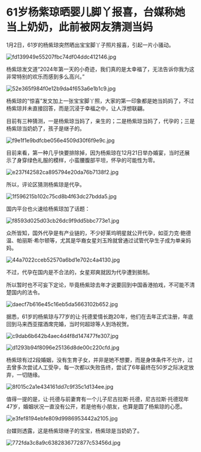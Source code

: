 # 61岁杨紫琼晒婴儿脚丫报喜，台媒称她当上奶奶，此前被网友猜测当妈

1月2日，61岁的杨紫琼突然晒出宝宝脚丫子照片报喜，引起一片小骚动。

![fd139949e55207fbc74df04ddc412146.jpg](https://raw.githubusercontent.com/qqhsx/qqnews_image/main/2024/01/02/61岁杨紫琼晒婴儿脚丫报喜，台媒称她当上奶奶，此前被网友猜测当妈/fd139949e55207fbc74df04ddc412146.jpg)

杨紫琼发文道“2024年第一天的小奇迹，我们真的是太幸福了，无法告诉你我为这非常特别的欢乐而感到多么高兴。”

![52e365f984f0e12b9da4f653a6e1b1c9.jpg](https://raw.githubusercontent.com/qqhsx/qqnews_image/main/2024/01/02/61岁杨紫琼晒婴儿脚丫报喜，台媒称她当上奶奶，此前被网友猜测当妈/52e365f984f0e12b9da4f653a6e1b1c9.jpg)

杨紫琼的“惊喜”发文加上一张宝宝脚丫照，大家的第一印象都是她当妈妈了，不过杨紫琼并未直接回答，而是沉浸于幸福之中，让人浮想联翩。

目前有三种猜测，一是杨紫琼当妈了，亲生的；二是杨紫琼当妈了，代孕的；三是杨紫琼当奶奶了，孩子是继子的。

![f9e1f1e9bdfcbe056e4509d30f6f9e9c.jpg](https://raw.githubusercontent.com/qqhsx/qqnews_image/main/2024/01/02/61岁杨紫琼晒婴儿脚丫报喜，台媒称她当上奶奶，此前被网友猜测当妈/f9e1f1e9bdfcbe056e4509d30f6f9e9c.jpg)

目前来看，第一种几乎快要排除掉，因为杨紫琼在12月21日举办婚宴，当时还展示了身穿绿色礼服的模样，小蛮腰腹部平坦，怀孕的可能性为零。

![e237f42582ca895794e20da76b7138f2.jpg](https://raw.githubusercontent.com/qqhsx/qqnews_image/main/2024/01/02/61岁杨紫琼晒婴儿脚丫报喜，台媒称她当上奶奶，此前被网友猜测当妈/e237f42582ca895794e20da76b7138f2.jpg)

所以，评论区猜测杨紫琼是代孕。

![1f596215b102c75cd8b4f63dc27bdda5.jpg](https://raw.githubusercontent.com/qqhsx/qqnews_image/main/2024/01/02/61岁杨紫琼晒婴儿脚丫报喜，台媒称她当上奶奶，此前被网友猜测当妈/1f596215b102c75cd8b4f63dc27bdda5.jpg)

国内平台也火速给杨紫琼加了话题：

![f8593d025d03cb26dc9f9dd5bbc773e1.jpg](https://raw.githubusercontent.com/qqhsx/qqnews_image/main/2024/01/02/61岁杨紫琼晒婴儿脚丫报喜，台媒称她当上奶奶，此前被网友猜测当妈/f8593d025d03cb26dc9f9dd5bbc773e1.jpg)

众所皆知，国外代孕是有产业链的，不少好莱坞明星就公开代孕，如亚力克·鲍德温、帕丽斯·希尔顿等，尤其是华裔女星刘玉玲就曾通过试管代孕生子成为单亲妈妈。

![44a7022cceb52570a6bd1e702c4a4130.jpg](https://raw.githubusercontent.com/qqhsx/qqnews_image/main/2024/01/02/61岁杨紫琼晒婴儿脚丫报喜，台媒称她当上奶奶，此前被网友猜测当妈/44a7022cceb52570a6bd1e702c4a4130.jpg)

不过，代孕在国内是不合法的，女星郑爽就因为代孕遭到抵制。

所以暂时也不可妄下定论，毕竟杨紫琼去年才说要回到中国香港拍戏，不可能不清楚国内的法令。

![daecf7b616e45c16eb5da5663102b652.jpg](https://raw.githubusercontent.com/qqhsx/qqnews_image/main/2024/01/02/61岁杨紫琼晒婴儿脚丫报喜，台媒称她当上奶奶，此前被网友猜测当妈/daecf7b616e45c16eb5da5663102b652.jpg)

据悉，61岁的杨紫琼与77岁的让·托德爱情长跑20年，他们在去年正式注册，年底回到马来西亚摆酒席完婚，当时何超琼等人到场祝贺。

![c9dab6b642b4aec4d4f8d147477fe307.jpg](https://raw.githubusercontent.com/qqhsx/qqnews_image/main/2024/01/02/61岁杨紫琼晒婴儿脚丫报喜，台媒称她当上奶奶，此前被网友猜测当妈/c9dab6b642b4aec4d4f8d147477fe307.jpg)

![d1293b94f8096e25136d8de00c220cfd.jpg](https://raw.githubusercontent.com/qqhsx/qqnews_image/main/2024/01/02/61岁杨紫琼晒婴儿脚丫报喜，台媒称她当上奶奶，此前被网友猜测当妈/d1293b94f8096e25136d8de00c220cfd.jpg)

杨紫琼有过2段婚姻，没有生育子女，并非是她不想要，而是身体条件不允许，过去曾多次尝试人工受孕，每一次都以失败告终，尝试了6年最终在50岁之际决定放弃，一切随缘。

![8f015c2a1e434161dd7c9f35c1d134ee.jpg](https://raw.githubusercontent.com/qqhsx/qqnews_image/main/2024/01/02/61岁杨紫琼晒婴儿脚丫报喜，台媒称她当上奶奶，此前被网友猜测当妈/8f015c2a1e434161dd7c9f35c1d134ee.jpg)

值得一提的是，让·托德与前妻育有一个儿子尼古拉斯·托德，尼古拉斯·托德现年47岁，婚姻状况一直没有公开，若是他有小朋友，也算是圆了杨紫琼的心愿。

![e3fef8194ebfe809d9986953442a2105.jpg](https://raw.githubusercontent.com/qqhsx/qqnews_image/main/2024/01/02/61岁杨紫琼晒婴儿脚丫报喜，台媒称她当上奶奶，此前被网友猜测当妈/e3fef8194ebfe809d9986953442a2105.jpg)

台媒则透露，这是杨紫琼继子的宝宝，杨紫琼是当奶奶了。

![772fda3c8a9c6382836772877c53456d.jpg](https://raw.githubusercontent.com/qqhsx/qqnews_image/main/2024/01/02/61岁杨紫琼晒婴儿脚丫报喜，台媒称她当上奶奶，此前被网友猜测当妈/772fda3c8a9c6382836772877c53456d.jpg)

